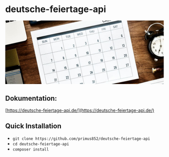 # deutsche-feiertage-api
![Alle deutschen Feiertage als API](https://raw.githubusercontent.com/primus852/deutsche-feiertage-api/master/public/assets/img/banner.jpg)

## Dokumentation:
[https://deutsche-feiertage-api.de/](https://deutsche-feiertage-api.de/)

## Quick Installation
- `git clone https://github.com/primus852/deutsche-feiertage-api`
- `cd deutsche-feiertage-api`
- `composer install`

